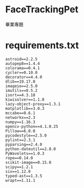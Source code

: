 # FaceTrackingPet
畢業專題

# requirements.txt
    astroid==2.2.5
    autopep8==1.4.4
    colorama==0.4.1
    cycler==0.10.0
    decorator==4.4.0
    dlib==19.17.0
    imageio==2.5.0
    imutils==0.5.2
    isort==4.3.18
    kiwisolver==1.1.0
    lazy-object-proxy==1.3.1
    matplotlib==3.0.3
    mccabe==0.6.1
    networkx==2.3
    numpy==1.16.3
    opencv-python==4.1.0.25
    Pillow==6.0.0
    pycodestyle==2.5.0
    pylint==2.3.1
    pyparsing==2.4.0
    python-dateutil==2.8.0
    PyWavelets==1.0.3
    rope==0.14.0
    scikit-image==0.15.0
    scipy==1.2.1
    six==1.12.0
    typed-ast==1.3.5
    wrapt==1.11.1
